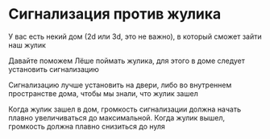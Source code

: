 # Сигнализация против жулика

У вас есть некий дом (2d или 3d, это не важно), в который сможет зайти наш жулик

Давайте поможем Лёше поймать жулика, для этого в доме следует установить сигнализацию

Сигнализацию лучше установить на двери, либо во внутреннем пространстве дома, чтобы мы знали, что жулик зашел

Когда жулик зашел в дом, громкость сигнализации должна начать плавно увеличиваться до максимальной. Когда жулик вышел, громкость должна плавно снизиться до нуля
